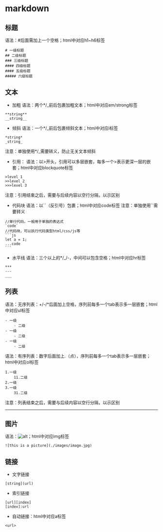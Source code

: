 # markdown

## 标题
语法：#后面需加上一个空格；html中对应h1~h6标签
```
# 一级标题
## 二级标题
### 三级标题
#### 四级标题
#### 五级标题
##### 六级标题
```
## 文本
- 加粗
语法：两个\*/\_前后包裹加粗文本；html中对应em/strong标签
```
**string**
__string__
```
- 倾斜
语法：一个\*/\_前后包裹倾斜文本；html中对应i标签
```
*string*
_string_
```
注意：单独使用\*/\_需要转义，防止无关文本倾斜
- 引用：
语法：以>开头，引用可以多层嵌套，每多一个>表示更深一层的嵌套；html中对应blockquote标签
```
>level 1
>>level 2
>>>level 3
```
注意：引用结束之后，需要与后续内容以空行分隔，以示区别
- 代码块
语法：以\`\`（反引号）包裹；html中对应code标签
注意：单独使用\`\`需要转义

```
//单行代码，一般用于单独的表达式
`code`
//代码块，可以执行代码类型html/css/js等
​```js
let a = 1;
...code
​```
```
- 水平线
语法：三个以上的\*/\_/-，中间可以包含空格；html中对应hr标签

```
***
---
___
```
##  列表
语法：无序列表：+/-/\*后面加上空格，序列前每多一个tab表示多一层嵌套；html中对应ul标签

```
- 一级
	- 二级
- 一级
	- 二级
- 一级
	- 二级
```
语法：有序列表：数字后面加上.（点），序列前每多一个tab表示多一层嵌套；html中对应ol标签

```
1.一级
	11.二级
2.一级
3.一级
	31.二级
```
注意：列表结束之后，需要与后续内容以空行分隔，以示区别
___
## 图片
语法：![alt](url)；html中对应img标签
```
![this is a picture](./images/image.jpg)
```
## 链接
- 文字链接
```
[string](url)
```
- 索引链接
```
[url][index]
[index]:url
```
- 自动链接：html中对应a标签
```
<url>
```